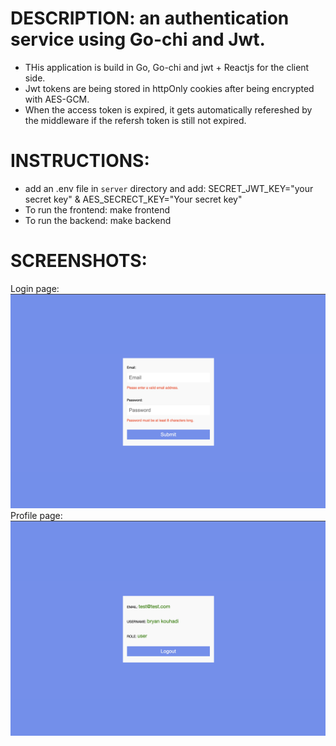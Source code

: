 # DESCRIPTION: an authentication service using Go-chi and Jwt.

- THis application is build in Go, Go-chi and jwt + Reactjs for the client side.
- Jwt tokens are being stored in httpOnly cookies after being encrypted with AES-GCM.
- When the access token is expired, it gets automatically refereshed by the middleware if the refersh token is still not expired.

# INSTRUCTIONS:

- add an .env file in `server` directory and add: SECRET_JWT_KEY="your secret key" & AES_SECRECT_KEY="Your secret key"
- To run the frontend: make frontend
- To run the backend: make backend

# SCREENSHOTS:

Login page:
![Login page](./ui.png)
Profile page:
![Profile page](./ui-2.png)
